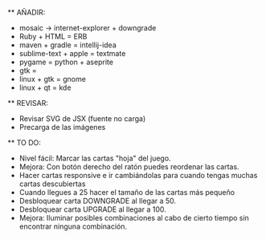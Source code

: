 ** AÑADIR:
- mosaic -> internet-explorer + downgrade
- Ruby + HTML = ERB
- maven + gradle = intellij-idea
- sublime-text + apple = textmate
- pygame = python + aseprite
- gtk =
- linux + gtk = gnome
- linux + qt = kde

** REVISAR:
- Revisar SVG de JSX (fuente no carga)
- Precarga de las imágenes

** TO DO:
- Nivel fácil: Marcar las cartas "hoja" del juego.
- Mejora: Con botón derecho del ratón puedes reordenar las cartas.
- Hacer cartas responsive e ir cambiándolas para cuando tengas muchas cartas descubiertas
- Cuando llegues a 25 hacer el tamaño de las cartas más pequeño
- Desbloquear carta DOWNGRADE al llegar a 50.
- Desbloquear carta UPGRADE al llegar a 100.
- Mejora: Iluminar posibles combinaciones al cabo de cierto tiempo sin encontrar ninguna combinación.

